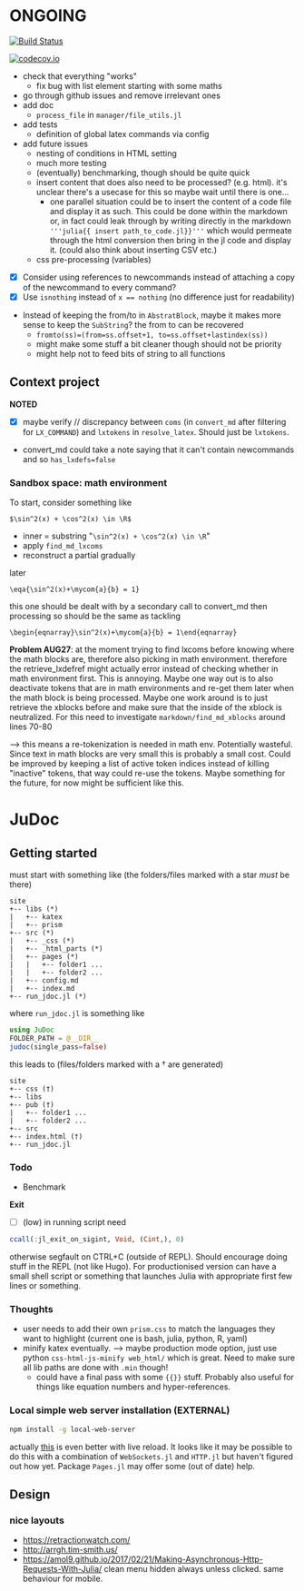 # ONGOING

[![Build Status](https://travis-ci.org/tlienart/JuDoc.jl.svg?branch=master)](https://travis-ci.org/tlienart/JuDoc.jl)

[![codecov.io](http://codecov.io/github/tlienart/JuDoc.jl/coverage.svg?branch=master)](http://codecov.io/github/tlienart/JuDoc.jl?branch=master)


* check that everything "works"
    * fix bug with list element starting with some maths
* go through github issues and remove irrelevant ones
* add doc
    * `process_file` in `manager/file_utils.jl`
* add tests
    * definition of global latex commands via config
* add future issues
    * nesting of conditions in HTML setting
    * much more testing
    * (eventually) benchmarking, though should be quite quick
    * insert content that does also need to be processed? (e.g. html). it's unclear there's a usecase for this so maybe wait until there is one...
        * one parallel situation could be to insert the content of a code file
        and display it as such. This could be done within the markdown or, in fact could leak through by writing directly in the markdown `'''julia{{ insert path_to_code.jl}}'''` which would permeate through the html conversion then bring in the jl code and display it. (could also think about inserting CSV etc.)
    * css pre-processing (variables)
* [x] Consider using references to newcommands instead of attaching a copy of the newcommand to every command?
* [x] Use `isnothing` instead of `x == nothing` (no difference just for readability)
* Instead of keeping the from/to in `AbstratBlock`, maybe it makes more sense to keep the `SubString`? the from to can be recovered
    * `fromto(ss)=(from=ss.offset+1, to=ss.offset+lastindex(ss))`
    * might make some stuff a bit cleaner though should not be priority
    * might help not to feed bits of string to all functions

## Context project

**NOTED**
* [x] maybe verify // discrepancy between `coms` (in `convert_md` after filtering for `LX_COMMAND`) and `lxtokens` in `resolve_latex`. Should just be `lxtokens`.
* convert_md could take a note saying that it can't contain newcommands and so `has_lxdefs=false`

### Sandbox space: math environment

To start, consider something like

```
$\sin^2(x) + \cos^2(x) \in \R$
```

* inner = substring "`\sin^2(x) + \cos^2(x) \in \R`"
* apply `find_md_lxcoms`
* reconstruct a partial gradually

later

```
\eqa{\sin^2(x)+\mycom{a}{b} = 1}
```

this one should be dealt with by a secondary call to convert_md then processing
so should be the same as tackling

```
\begin{eqnarray}\sin^2(x)+\mycom{a}{b} = 1\end{eqnarray}
```


**Problem AUG27**: at the moment trying to find lxcoms before knowing where the math
blocks are, therefore also picking in math environment. therefore the retrieve_lxdefref might actually error instead of checking whether in math environment first. This is annoying. Maybe one way out is to also deactivate tokens that are in math environments and re-get them later when the math block is being processed.
Maybe one work around is to just retrieve the xblocks before and make sure that the inside of the xblock is neutralized. For this need to investigate
`markdown/find_md_xblocks` around lines 70-80

--> this means a re-tokenization is needed in math env. Potentially wasteful.
Since text in math blocks are very small this is probably a small cost.
Could be improved by keeping a list of active token indices instead of killing
"inactive" tokens, that way could re-use the tokens. Maybe something for the future, for now might be sufficient like this.


# JuDoc

## Getting started

must start with something like (the folders/files marked with a star *must* be there)

```
site
+-- libs (*)
|   +-- katex
|   +-- prism
+-- src (*)
|   +-- _css (*)
|   +-- _html_parts (*)
|   +-- pages (*)
|   |   +-- folder1 ...
|   |   +-- folder2 ...
|   +-- config.md
|   +-- index.md
+-- run_jdoc.jl (*)
```

where `run_jdoc.jl` is something like

```julia
using JuDoc
FOLDER_PATH = @__DIR__
judoc(single_pass=false)
```

this leads to (files/folders marked with a † are generated)

```
site
+-- css (†)
+-- libs
+-- pub (†)
|   +-- folder1 ...
|   +-- folder2 ...
+-- src
+-- index.html (†)
+-- run_jdoc.jl
```

### Todo

* Benchmark

**Exit**
* [ ] (low) in running script need

```julia
ccall(:jl_exit_on_sigint, Void, (Cint,), 0)
```

otherwise segfault on CTRL+C (outside of REPL). Should encourage doing stuff in the REPL (not like Hugo). For productionised version can have a small shell script or something that launches Julia with appropriate first few lines or something.

### Thoughts

* user needs to add their own `prism.css` to match the languages they want to highlight (current one is bash, julia, python, R, yaml)
* minify katex eventually. --> maybe production mode option, just use python `css-html-js-minify web_html/` which is great. Need to make sure all lib paths are done with `.min` though!
	* could have a final pass with some `{{}}` stuff. Probably also useful for things like equation numbers and hyper-references.

### Local simple web server installation (EXTERNAL)

```bash
npm install -g local-web-server
```

actually [this](https://medium.com/@svinkle/start-a-local-live-reload-web-server-with-one-command-72f99bc6e855) is even better with live reload.
It looks like it may be possible to do this with a combination of `WebSockets.jl` and `HTTP.jl` but haven't figured out how yet. Package `Pages.jl` may offer some (out of date) help.


## Design

### nice layouts

* https://retractionwatch.com/
* http://arrgh.tim-smith.us/
* https://amol9.github.io/2017/02/21/Making-Asynchronous-Http-Requests-With-Julia/ clean menu hidden always unless clicked. same behaviour for mobile.
